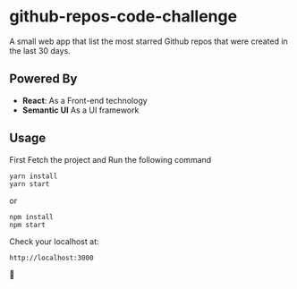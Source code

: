 # github-repos-code-challenge

A small web app that list the most starred Github repos that were created in the last 30 days. 

## Powered By

* **React**: As a Front-end technology 
* **Semantic UI** As a UI framework

## Usage

First Fetch the project and Run the following command

```
yarn install
yarn start
```

or

```
npm install
npm start
```

Check your localhost at: 

```
http://localhost:3000
```

🎉

